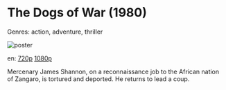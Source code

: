 # The Dogs of War (1980)

Genres: action, adventure, thriller

![poster](http://image.tmdb.org/t/p/w500/mC39RlWfat7wVxnGOVv0Lir5gFC.jpg)

en:
  [720p](magnet:?xt=urn:btih:3E3C05397E21259654813EFD65B292F01806311C&tr=udp://glotorrents.pw:6969/announce&tr=udp://tracker.opentrackr.org:1337/announce&tr=udp://torrent.gresille.org:80/announce&tr=udp://tracker.openbittorrent.com:80&tr=udp://tracker.coppersurfer.tk:6969&tr=udp://tracker.leechers-paradise.org:6969&tr=udp://p4p.arenabg.ch:1337&tr=udp://tracker.internetwarriors.net:1337)
  [1080p](magnet:?xt=urn:btih:78DB97B819365DCDD1F07EC772865AE5C21F822B&tr=udp://glotorrents.pw:6969/announce&tr=udp://tracker.opentrackr.org:1337/announce&tr=udp://torrent.gresille.org:80/announce&tr=udp://tracker.openbittorrent.com:80&tr=udp://tracker.coppersurfer.tk:6969&tr=udp://tracker.leechers-paradise.org:6969&tr=udp://p4p.arenabg.ch:1337&tr=udp://tracker.internetwarriors.net:1337)
  


Mercenary James Shannon, on a reconnaissance job to the African nation of Zangaro, is tortured and deported. He returns to lead a coup.